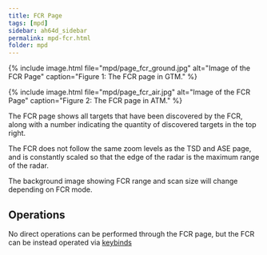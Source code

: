 ```yaml
---
title: FCR Page
tags: [mpd]
sidebar: ah64d_sidebar
permalink: mpd-fcr.html
folder: mpd
---
```




{% include image.html file="mpd/page_fcr_ground.jpg" alt="Image of the FCR Page" caption="Figure 1: The FCR page in GTM." %}

{% include image.html file="mpd/page_fcr_air.jpg" alt="Image of the FCR Page" caption="Figure 2: The FCR page in ATM." %}

The FCR page shows all targets that have been discovered by the FCR, along with a number indicating the quantity of discovered targets in the top right.

The FCR does not follow the same zoom levels as the TSD and ASE page, and is constantly scaled so that the edge of the radar is the maximum range of the radar.

The background image showing FCR range and scan size will change depending on FCR mode.

## Operations

No direct operations can be performed through the FCR page, but the FCR can be instead operated via [keybinds](keybinds.html)